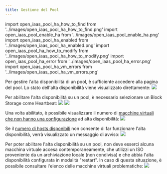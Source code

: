 ```yaml
---
title: Gestione del Pool
---
```

import open_iaas_pool_ha_how_to_find from '../images/open_iaas_pool_ha_how_to_find.png'
import open_iaas_pool_enable_ha from '../images/open_iaas_pool_enable_ha.png'
import open_iaas_pool_ha_enabled from '../images/open_iaas_pool_ha_enabled.png'
import open_iaas_pool_ha_how_to_modify from '../images/open_iaas_pool_ha_how_to_modify.png'
import open_iaas_pool_ha_error from '../images/open_iaas_pool_ha_error.png'
import open_iaas_pool_ha_vm_errors from '../images/open_iaas_pool_ha_vm_errors.png'

Per gestire l'alta disponibilità di un pool, è sufficiente accedere alla pagina del pool. Lo stato dell'alta disponibilità viene visualizzato direttamente:
<img src={open_iaas_pool_ha_how_to_find} />

Per abilitare l'alta disponibilità su un pool, è necessario selezionare un Block Storage come Heartbeat:
<img src={open_iaas_pool_ha_how_to_modify} />
<img src={open_iaas_pool_enable_ha} />

Una volta abilitato, è possibile visualizzare il numero di [macchine virtuali che non hanno una configurazione](manage_vm.md) ad alta disponibilità:
<img src={open_iaas_pool_ha_enabled} />

Se il [numero di hosts disponibili](../../concepts.md#alta-disponibilità) non consente di far funzionare l'alta disponibilità, verrà visualizzato un messaggio di avviso:
<img src={open_iaas_pool_ha_error} />

Per poter abilitare l'alta disponibilità su un pool, non deve esserci alcuna macchina virtuale accesa contemporaneamente, che utilizzi un ISO proveniente da un archiviazione locale (non condivisa) e che abbia l'alta disponibilità configurata in modalità "restart". In caso di questa situazione, è possibile consultare l'elenco delle macchine virtuali problematiche:
<img src={open_iaas_pool_ha_vm_errors} />